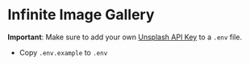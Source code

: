 # Infinite Image Gallery



**Important**: Make sure to add your own [Unsplash API Key](https://unsplash.com/developers) to a `.env` file.

- Copy `.env.example` to `.env`
